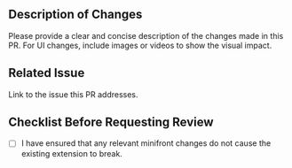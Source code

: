 ## Description of Changes

Please provide a clear and concise description of the changes made in this PR.
For UI changes, include images or videos to show the visual impact.

## Related Issue

Link to the issue this PR addresses.

## Checklist Before Requesting Review

- [ ] I have ensured that any relevant minifront changes do not cause the existing extension to break.
